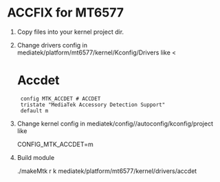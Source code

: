 # ACCFIX for MT6577

1. Copy files into your kernel project dir.
2. Change drivers config in mediatek/platform/mt6577/kernel/Kconfig/Drivers like <

	# Accdet
		config MTK_ACCDET # ACCDET
     	tristate "MediaTek Accessory Detection Support"
     	default m

3. Change kernel config in mediatek/config/<project>/autoconfig/kconfig/project like

	CONFIG_MTK_ACCDET=m

4. Build module

	./makeMtk <project> r k mediatek/platform/mt6577/kernel/drivers/accdet